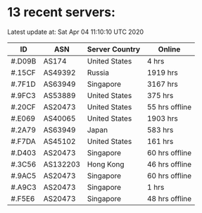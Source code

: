 # 13 recent servers:

Latest update at: Sat Apr 04 11:10:10 UTC 2020

| ID | ASN | Server Country | Online |
| -- | --- | -------------- | ------ |
| #.D09B | AS174 | United States | 4 hrs |
| #.15CF | AS49392 | Russia | 1919 hrs |
| #.7F1D | AS63949 | Singapore | 3167 hrs |
| #.9FC3 | AS53889 | United States | 375 hrs |
| #.20CF | AS20473 | United States | 55 hrs offline |
| #.E069 | AS40065 | United States | 1903 hrs |
| #.2A79 | AS63949 | Japan | 583 hrs |
| #.F7DA | AS45102 | United States | 161 hrs |
| #.D403 | AS20473 | Singapore | 60 hrs offline |
| #.3C56 | AS132203 | Hong Kong | 46 hrs offline |
| #.9AC5 | AS20473 | Singapore | 60 hrs offline |
| #.A9C3 | AS20473 | Singapore | 1 hrs |
| #.F5E6 | AS20473 | Singapore | 48 hrs offline |


